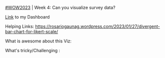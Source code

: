 [#WOW2023](https://workout-wednesday.com/2023w4tab/) | Week 4: Can you visualize survey data?

[Link](https://public.tableau.com/app/profile/amira.salama/viz/WOW2023Week4Canyouvisualizesurveydata_17006887165670/VisualizeSentiment) to my Dashboard

Helping Links: https://rosariogaunag.wordpress.com/2023/01/27/divergent-bar-chart-for-likert-scale/


What is awesome about this Viz:

What's tricky/Challenging :
